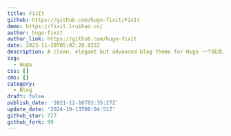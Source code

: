 ```yaml
---
title: FixIt
github: https://github.com/hugo-fixit/FixIt
demo: https://fixit.lruihao.cn/
author: hugo-fixit
author_link: https://github.com/hugo-fixit
date: 2023-11-28T05:02:20.032Z
description: A clean, elegant but advanced blog theme for Hugo 一个简洁、优雅且高效的 Hugo 主题
ssg:
  - Hugo
css: []
cms: []
category:
  - Blog
draft: false
publish_date: '2021-12-16T03:35:27Z'
update_date: '2024-10-13T08:04:51Z'
github_star: 727
github_fork: 99
---
```

